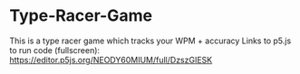 # Type-Racer-Game
This is a type racer game which tracks your WPM + accuracy
Links to p5.js to run code (fullscreen): https://editor.p5js.org/NEODY60MIUM/full/DzszGIESK
